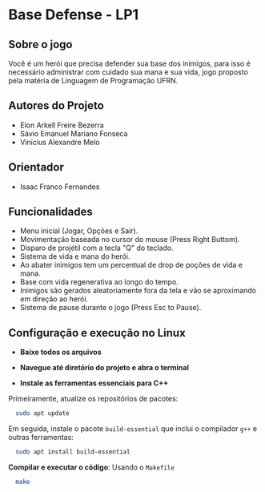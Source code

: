 # Base Defense - LP1
## Sobre o jogo
Você é um herói que precisa defender sua base dos inimigos, para isso é necessário administrar com cuidado sua mana e sua vida, jogo proposto pela matéria de Linguagem de Programação UFRN.

## Autores do Projeto
- Elon Arkell Freire Bezerra
- Sávio Emanuel Mariano Fonseca
- Vinicius Alexandre Melo
  
## Orientador
- Isaac Franco Fernandes

## Funcionalidades

- Menu inicial (Jogar, Opções e Sair).
- Movimentação baseada no cursor do mouse (Press Right Buttom).
- Disparo de projétil com a tecla "Q" do teclado.
- Sistema de vida e mana do herói.
- Ao abater inimigos tem um percentual de drop de poções de vida e mana.
- Base com vida regenerativa ao longo do tempo.
- Inimigos são gerados aleatoriamente fora da tela e vão se aproximando em direção ao herói. 
- Sistema de pause durante o jogo (Press Esc to Pause).


## Configuração e execução no Linux

- **Baixe todos os arquivos**


- **Navegue até diretório do projeto e abra o terminal**


- **Instale as ferramentas essenciais para C++**

Primeiramente, atualize os repositórios de pacotes:
```bash
  sudo apt update
```

Em seguida, instale o pacote `build-essential` que inclui o compilador `g++` e outras ferramentas:
```bash
  sudo apt install build-essential
```

**Compilar e executar o código**:
Usando o `Makefile`
```bash
  make
```

